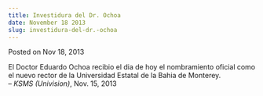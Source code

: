 ```yaml
---
title: Investidura del Dr. Ochoa
date: November 18 2013
slug: investidura-del-dr.-ochoa
---
```


 



<span class="date">Posted on Nov 18, 2013    </span>
<p>El Doctor Eduardo Ochoa recibio el dia de hoy el nombramiento
oficial como el nuevo rector de la Universidad Estatal de la Bahia
de Monterey.<br>
&#x2013; <em>KSMS (Univision)</em>, Nov. 15, 2013</br></p>





```
